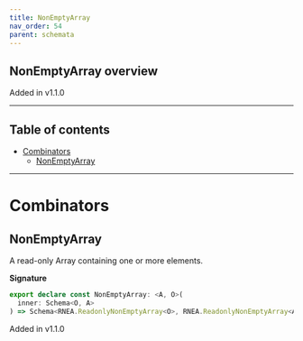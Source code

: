 ```yaml
---
title: NonEmptyArray
nav_order: 54
parent: schemata
---
```


## NonEmptyArray overview

Added in v1.1.0

---

<h2 class="text-delta">Table of contents</h2>

- [Combinators](#combinators)
  - [NonEmptyArray](#nonemptyarray)

---

# Combinators

## NonEmptyArray

A read-only Array containing one or more elements.

**Signature**

```ts
export declare const NonEmptyArray: <A, O>(
  inner: Schema<O, A>
) => Schema<RNEA.ReadonlyNonEmptyArray<O>, RNEA.ReadonlyNonEmptyArray<A>>
```

Added in v1.1.0
